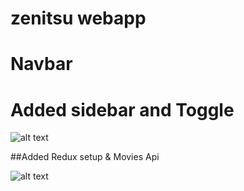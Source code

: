 # zenitsu webapp

# Navbar

# Added sidebar and Toggle

![alt text](https://media.discordapp.net/attachments/994947495555768330/1066683987596169316/sidebarr.jpg?width=889&height=406)


##Added Redux setup & Movies Api

![alt text](https://media.discordapp.net/attachments/994947495555768330/1066723307635879997/rendered_img.jpg?width=811&height=406)


